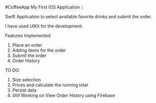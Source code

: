 #CoffeeApp
My First IOS Application ::

Swift Application to select available favorite drinks and submit the order.

I have used UIKit for the development.

Features Implemented

1) Place an order
2) Adding items for the order
3) Submit the order
4) Order History

TO DO:

1) Size selection
2) Prices and calculate the running total
3) Persist data
4) Still Working on View Order History using Firebase
